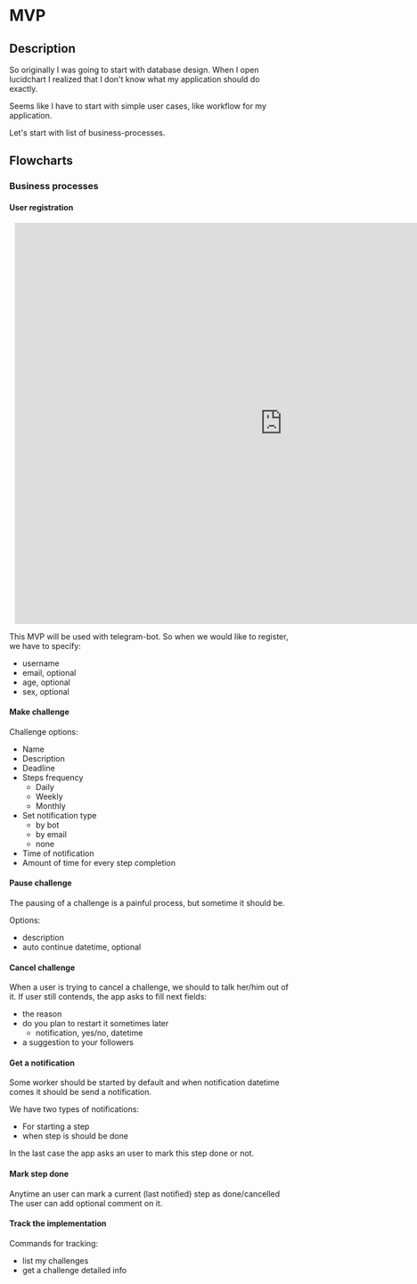 # MVP

## Description 

So originally I was going to start with database design.
When I open lucidchart I realized that I don't know what my 
application should do exactly. 

Seems like I have to start with simple user cases, 
like workflow for my application.

Let's start with list of business-processes.

## Flowcharts

### Business processes 

#### User registration

<div style="width: 960px; height: 720px; margin: 10px; position: relative;"><iframe allowfullscreen frameborder="0" style="width:960px; height:720px" src="https://app.lucidchart.com/documents/embeddedchart/ad08bb93-20a2-4966-ba10-1773f859e266" id="gX6hT1sZ7b0d"></iframe></div>

This MVP will be used with telegram-bot. 
So when we would like to register, we have to specify:
* username
* email, optional
* age, optional
* sex, optional

#### Make challenge

Challenge options: 

* Name
* Description
* Deadline
* Steps frequency
  * Daily 
  * Weekly 
  * Monthly 
* Set notification type
  * by bot
  * by email
  * none
* Time of notification
* Amount of time for every step completion

#### Pause challenge

The pausing of a challenge is a painful process, but sometime it should be.

Options: 

* description
* auto continue datetime, optional

#### Cancel challenge

When a user is trying to cancel a challenge, we should to talk her/him out of it.
If user still contends, the app asks to fill next fields: 

* the reason
* do you plan to restart it sometimes later
  * notification, yes/no, datetime
* a suggestion to your followers

#### Get a notification

Some worker should be started by default and when notification 
datetime comes it should be send a notification.

We have two types of notifications: 

* For starting a step 
* when step is should be done

In the last case the app asks an user to mark this step done or not.

#### Mark step done

Anytime an user can mark a current (last notified) step as done/cancelled 
The user can add optional comment on it.

#### Track the implementation

Commands for tracking: 

* list my challenges
* get a challenge detailed info
